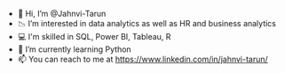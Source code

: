 - 👋 Hi, I’m @Jahnvi-Tarun
-  :chart_with_downwards_trend: I’m interested in data analytics as well as HR and business analytics
- :computer: I'm skilled in SQL, Power BI, Tableau, R
- 🌱 I’m currently learning Python
- 📫 You can reach to me at https://www.linkedin.com/in/jahnvi-tarun/

<!---
Jahnvi-Tarun/Jahnvi-Tarun is a ✨ special ✨ repository because its `README.md` (this file) appears on your GitHub profile.
You can click the Preview link to take a look at your changes.
--->
